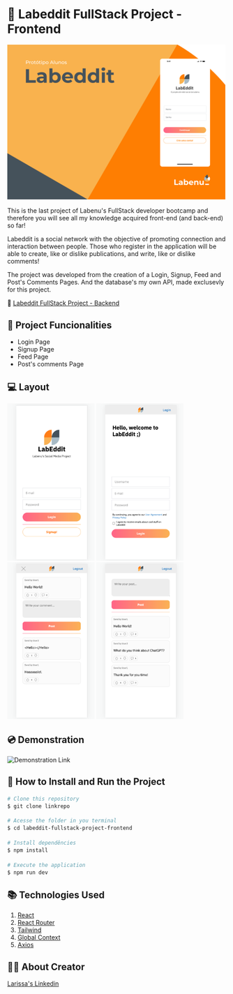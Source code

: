 # 📲 Labeddit FullStack Project - Frontend

<img src="./src/assets/cover.png" width="500"  />

This is the last project of Labenu's FullStack developer bootcamp and therefore you will see all my knowledge acquired front-end (and back-end) so far!

Labeddit is a social network with the objective of promoting connection and interaction between people. Those who register in the application will be able to create, like or dislike publications, and write, like or dislike comments!

The project was developed from the creation of a Login, Signup, Feed and Post's Comments Pages. And the database's my own API, made exclusevly for this project.

🚩 [Labeddit FullStack Project - Backend](https://github.com/LATerada/labeddit-fullstack-project-backend)


## 📱 Project Funcionalities
* Login Page
* Signup Page
* Feed Page
* Post's comments Page


## 💻 Layout
<div class="fex">
<img src="./src/assets/loginPage.png" width="200"  />
<img src="./src/assets/signupPage.png" width="200"  />
<img src="./src/assets/feedPage.png" width="200"  />
<img src="./src/assets/postcommentsPage.png" width="200"  />
</div>


## 💿 Demonstration
![Demonstration Link](./assets/labeddit-database.png)


## 📝 How to Install and Run the Project
```bash
# Clone this repository
$ git clone linkrepo

# Acesse the folder in you terminal
$ cd labeddit-fullstack-project-frontend

# Install dependêncies
$ npm install

# Execute the application
$ npm run dev
```


## 📚 Technologies Used
1. [React](https://pt-br.reactjs.org/)
2. [React Router](https://reactrouter.com/en/main)
3. [Tailwind](https://tailwindcss.com/)
4. [Global Context](https://pt-br.reactjs.org/docs/context.html)
5. [Axios](https://axios-http.com/docs/intro)


##  🙋‍♀️ About Creator
[Larissa's Linkedin](https://www.linkedin.com/in/larissa-terada/)
